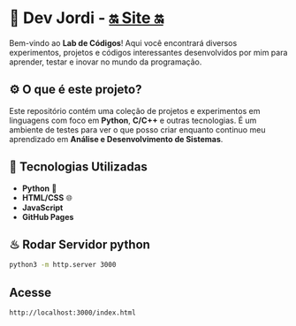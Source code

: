 # 🧪 Dev Jordi - [🔛 Site 🔛](https://dev-jordi.github.io/lab/) 


Bem-vindo ao **Lab de Códigos**! Aqui você encontrará diversos experimentos, projetos e códigos interessantes desenvolvidos por mim para aprender, testar e inovar no mundo da programação.

## ⚙️ O que é este projeto?

Este repositório contém uma coleção de projetos e experimentos em linguagens com foco em **Python**, **C/C++** e outras tecnologias. É um ambiente de testes para ver o que posso criar enquanto continuo meu aprendizado em **Análise e Desenvolvimento de Sistemas**.

## 🔧 Tecnologias Utilizadas

- **Python** 🐍
- **HTML/CSS** 🌐
- **JavaScript**
- **GitHub Pages**

## ♨ Rodar Servidor python 

```bash
python3 -m http.server 3000
```

## Acesse

```bash
http://localhost:3000/index.html
```
